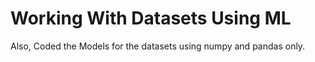 # Working With Datasets Using ML

Also, Coded the Models for the datasets using numpy and pandas only.